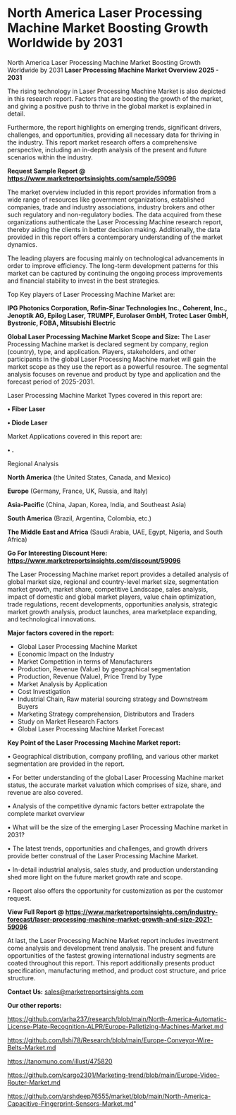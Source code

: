 # North America Laser Processing Machine Market Boosting Growth Worldwide by 2031
North America Laser Processing Machine Market Boosting Growth Worldwide by 2031
<Strong> Laser Processing Machine Market Overview 2025 - 2031</strong>

The rising technology in Laser Processing Machine Market is also depicted in this research report. Factors that are boosting the growth of the market, and giving a positive push to thrive in the global market is explained in detail.

Furthermore, the report highlights on emerging trends, significant drivers, challenges, and opportunities, providing all necessary data for thriving in the industry. This report market research offers a comprehensive perspective, including an in-depth analysis of the present and future scenarios within the industry.

<strong>Request Sample Report @ <a href=https://www.marketreportsinsights.com/sample/59096>https://www.marketreportsinsights.com/sample/59096</a></strong>

The market overview included in this report provides information from a wide range of resources like government organizations, established companies, trade and industry associations, industry brokers and other such regulatory and non-regulatory bodies. The data acquired from these organizations authenticate the Laser Processing Machine research report, thereby aiding the clients in better decision making. Additionally, the data provided in this report offers a contemporary understanding of the market dynamics.

The leading players are focusing mainly on technological advancements in order to improve efficiency. The long-term development patterns for this market can be captured by continuing the ongoing process improvements and financial stability to invest in the best strategies.

Top Key players of Laser Processing Machine Market are:

<strong>IPG Photonics Corporation, Rofin-Sinar Technologies Inc., Coherent, Inc., Jenoptik AG, Epilog Laser, TRUMPF, Eurolaser GmbH, Trotec Laser GmbH, Bystronic, FOBA, Mitsubishi Electric</strong>

<strong><b>Global Laser Processing Machine Market Scope and Size:</b></strong>
The Laser Processing Machine market is declared segment by company, region (country), type, and application. Players, stakeholders, and other participants in the global Laser Processing Machine market will gain the market scope as they use the report as a powerful resource. The segmental analysis focuses on revenue and product by type and application and the forecast period of 2025-2031.

Laser Processing Machine Market Types covered in this report are:

<strong>• Fiber Laser

• Diode Laser</strong>

Market Applications covered in this report are:

<strong>• .</strong> 

Regional Analysis

<strong>North America</strong> (the United States, Canada, and Mexico)

<strong>Europe</strong> (Germany, France, UK, Russia, and Italy)

<strong>Asia-Pacific</strong> (China, Japan, Korea, India, and Southeast Asia)

<strong>South America</strong> (Brazil, Argentina, Colombia, etc.)

<strong>The Middle East and Africa</strong> (Saudi Arabia, UAE, Egypt, Nigeria, and South Africa)

<strong>Go For Interesting Discount Here: <a href=https://www.marketreportsinsights.com/discount/59096>https://www.marketreportsinsights.com/discount/59096</a></strong>

The Laser Processing Machine market report provides a detailed analysis of global market size, regional and country-level market size, segmentation market growth, market share, competitive Landscape, sales analysis, impact of domestic and global market players, value chain optimization, trade regulations, recent developments, opportunities analysis, strategic market growth analysis, product launches, area marketplace expanding, and technological innovations.

<strong><b>Major factors covered in the report:</b></strong>
<ul>
  <li>Global Laser Processing Machine Market </li>
  <li>Economic Impact on the Industry</li>
  <li>Market Competition in terms of Manufacturers</li>
  <li>Production, Revenue (Value) by geographical segmentation</li>
  <li>Production, Revenue (Value), Price Trend by Type</li>
  <li>Market Analysis by Application</li>
  <li>Cost Investigation</li>
  <li>Industrial Chain, Raw material sourcing strategy and Downstream Buyers</li>
  <li>Marketing Strategy comprehension, Distributors and Traders</li>
  <li>Study on Market Research Factors</li>
  <li>Global Laser Processing Machine Market Forecast</li>
</ul>

<strong><b>Key Point of the Laser Processing Machine Market report:</b></strong>

• Geographical distribution, company profiling, and various other market segmentation are provided in the report.

• For better understanding of the global Laser Processing Machine market status, the accurate market valuation which comprises of size, share, and revenue are also covered.

• Analysis of the competitive dynamic factors better extrapolate the complete market overview

• What will be the size of the emerging Laser Processing Machine market in 2031?

• The latest trends, opportunities and challenges, and growth drivers provide better construal of the Laser Processing Machine Market.

• In-detail industrial analysis, sales study, and production understanding shed more light on the future market growth rate and scope.

• Report also offers the opportunity for customization as per the customer request.

<strong><b>View Full Report @ <a href=https://www.marketreportsinsights.com/industry-forecast/laser-processing-machine-market-growth-and-size-2021-59096>https://www.marketreportsinsights.com/industry-forecast/laser-processing-machine-market-growth-and-size-2021-59096</a></b></strong>


At last, the Laser Processing Machine Market report includes investment come analysis and development trend analysis. The present and future opportunities of the fastest growing international industry segments are coated throughout this report. This report additionally presents product specification, manufacturing method, and product cost structure, and price structure.

<strong>Contact Us:</strong>
sales@marketreportsinsights.com

<strong>Our other reports:</strong>

<a href=https://github.com/arha237/research/blob/main/North-America-Automatic-License-Plate-Recognition-ALPR/Europe-Palletizing-Machines-Market.md>https://github.com/arha237/research/blob/main/North-America-Automatic-License-Plate-Recognition-ALPR/Europe-Palletizing-Machines-Market.md</a>

<a href=https://github.com/Ishi78/Research/blob/main/Europe-Conveyor-Wire-Belts-Market.md>https://github.com/Ishi78/Research/blob/main/Europe-Conveyor-Wire-Belts-Market.md</a>

<a href=https://tanomuno.com/illust/475820>https://tanomuno.com/illust/475820</a>

<a href=https://github.com/cargo2301/Marketing-trend/blob/main/Europe-Video-Router-Market.md>https://github.com/cargo2301/Marketing-trend/blob/main/Europe-Video-Router-Market.md</a>

<a href=https://github.com/arshdeep76555/market/blob/main/North-America-Capacitive-Fingerprint-Sensors-Market.md>https://github.com/arshdeep76555/market/blob/main/North-America-Capacitive-Fingerprint-Sensors-Market.md</a>"
